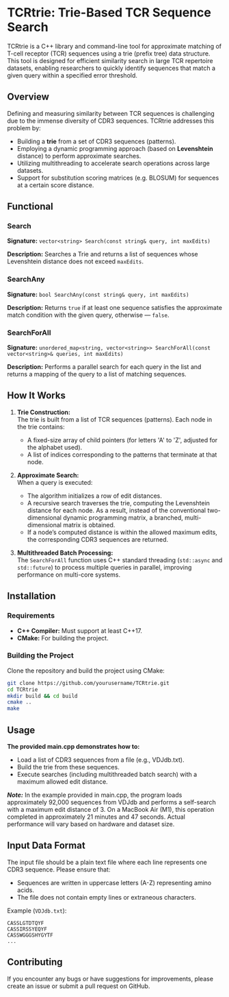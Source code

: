 # TCRtrie: Trie-Based TCR Sequence Search

TCRtrie is a C++ library and command-line tool for approximate matching of T-cell receptor (TCR) sequences using a trie (prefix tree) data structure. This tool is designed for efficient similarity search in large TCR repertoire datasets, enabling researchers to quickly identify sequences that match a given query within a specified error threshold.

## Overview

Defining and measuring similarity between TCR sequences is challenging due to the immense diversity of CDR3 sequences. TCRtrie addresses this problem by:
- Building a **trie** from a set of CDR3 sequences (patterns).
- Employing a dynamic programming approach (based on **Levenshtein** distance) to perform approximate searches.
- Utilizing multithreading to accelerate search operations across large datasets.
- Support for substitution scoring matrices (e.g. BLOSUM) for sequences at a certain score distance.

## Functional

### Search
**Signature:** `vector<string> Search(const string& query, int maxEdits)`

**Description:** Searches a Trie and returns a list of sequences whose Levenshtein distance does not exceed `maxEdits`.

### SearchAny
**Signature:** `bool SearchAny(const string& query, int maxEdits)`

**Description:** Returns `true` if at least one sequence satisfies the approximate match condition with the given query, otherwise — `false`.

### SearchForAll
**Signature:** `unordered_map<string, vector<string>> SearchForAll(const vector<string>& queries, int maxEdits)`

**Description:** Performs a parallel search for each query in the list and returns a mapping of the query to a list of matching sequences.

## How It Works

1. **Trie Construction:**  
   The trie is built from a list of TCR sequences (patterns). Each node in the trie contains:
    - A fixed-size array of child pointers (for letters 'A' to 'Z', adjusted for the alphabet used).
    - A list of indices corresponding to the patterns that terminate at that node.

2. **Approximate Search:**  
   When a query is executed:
    - The algorithm initializes a row of edit distances.
    - A recursive search traverses the trie, computing the Levenshtein distance for each node. As a result, instead of the conventional two-dimensional dynamic programming matrix, a branched, multi-dimensional matrix is obtained.
    - If a node’s computed distance is within the allowed maximum edits, the corresponding CDR3 sequences are returned.

3. **Multithreaded Batch Processing:**  
   The `SearchForAll` function uses C++ standard threading (`std::async` and `std::future`) to process multiple queries in parallel, improving performance on multi-core systems.

## Installation

### Requirements
- **C++ Compiler:** Must support at least C++17.
- **CMake:** For building the project.

### Building the Project

Clone the repository and build the project using CMake:

```sh
git clone https://github.com/yourusername/TCRtrie.git
cd TCRtrie
mkdir build && cd build
cmake ..
make
```

## Usage

**The provided main.cpp demonstrates how to:**

- Load a list of CDR3 sequences from a file (e.g., VDJdb.txt).
- Build the trie from these sequences.
- Execute searches (including multithreaded batch search) with a maximum allowed edit distance.

***Note:*** In the example provided in main.cpp, the program loads approximately 92,000 sequences from VDJdb and performs a self-search with a maximum edit distance of 3. On a MacBook Air (M1), this operation completed in approximately 21 minutes and 47 seconds. Actual performance will vary based on hardware and dataset size.

## Input Data Format
The input file should be a plain text file where each line represents one CDR3 sequence. Please ensure that:

- Sequences are written in uppercase letters (A-Z) representing amino acids.
- The file does not contain empty lines or extraneous characters.

Example (`VDJdb.txt`):
```
CASSLGTDTQYF
CASSIRSSYEQYF
CASSWGGGSHYGYTF
...
```

## Contributing
If you encounter any bugs or have suggestions for improvements, please create an issue or submit a pull request on GitHub.
